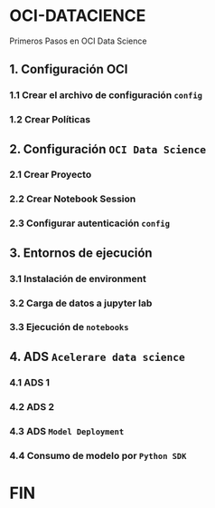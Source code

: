# OCI-DATACIENCE

Primeros Pasos en OCI Data Science

## 1. Configuración OCI  

### 1.1 Crear el archivo de configuración `config` 
### 1.2 Crear Políticas

## 2. Configuración `OCI Data Science`

### 2.1 Crear Proyecto

### 2.2 Crear Notebook Session

### 2.3 Configurar autenticación `config` 

## 3. Entornos de ejecución

### 3.1 Instalación de environment

### 3.2 Carga de datos a jupyter lab

### 3.3 Ejecución de `notebooks`

## 4. ADS `Acelerare data science` 

### 4.1 ADS 1
### 4.2 ADS 2
### 4.3 ADS `Model Deployment`
### 4.4 Consumo de modelo por `Python SDK`

# FIN


















